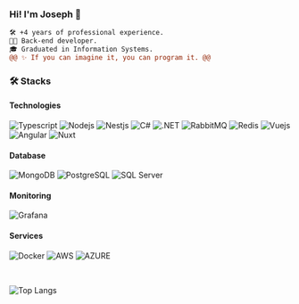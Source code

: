 ### Hi! I'm Joseph 👋
  
```diff
🛠 +4 years of professional experience.
👨‍💻 Back-end developer.
🎓 Graduated in Information Systems.
@@ ✨ If you can imagine it, you can program it. @@
```

### 🛠 Stacks

#### Technologies

<p>  
  <img src = "https://img.shields.io/badge/TypeScript-007ACC?style=for-the-badge&logo=typescript&logoColor=white" alt = "Typescript" />
  <img src = "https://img.shields.io/badge/Node%20js-339933?style=for-the-badge&logo=nodedotjs&logoColor=white" alt = "Nodejs" />
  <img src = "https://img.shields.io/badge/nestjs-E0234E?style=for-the-badge&logo=nestjs&logoColor=white" alt = "Nestjs" />
  <img src = "https://img.shields.io/badge/c%23-%23239120.svg?style=for-the-badge&logo=csharp&logoColor=white" alt = "C#" /> 
  <img src = "https://img.shields.io/badge/.NET-5C2D91?style=for-the-badge&logo=.net&logoColor=white" alt = ".NET" /> 
  <img src = "https://img.shields.io/badge/rabbitmq-%23FF6600.svg?&style=for-the-badge&logo=rabbitmq&logoColor=white" alt = "RabbitMQ" />
  <img src = "https://img.shields.io/badge/redis-%23DD0031.svg?&style=for-the-badge&logo=redis&logoColor=white" alt = "Redis" />
  <img src = "https://img.shields.io/badge/Vue%20js-35495E?style=for-the-badge&logo=vuedotjs&logoColor=4FC08D" alt = "Vuejs" />
  <img src = "https://img.shields.io/badge/Angular-DD0031?style=for-the-badge&logo=angular&logoColor=white" alt = "Angular" />
  <img src = "https://img.shields.io/badge/Nuxt-002E3B?style=for-the-badge&logo=nuxtdotjs&logoColor=#00DC82" alt = "Nuxt" />
</p>


#### Database

<p>  
  <img src = "https://img.shields.io/badge/MongoDB-4EA94B?style=for-the-badge&logo=mongodb&logoColor=white" alt = "MongoDB" />
  <img src = "https://img.shields.io/badge/PostgreSQL-316192?style=for-the-badge&logo=postgresql&logoColor=white" alt = "PostgreSQL" />
  <img src = "https://img.shields.io/badge/SQL%20Server-CC2927?style=for-the-badge&logo=microsoft%20sql%20server&logoColor=white" alt = "SQL Server" />
</p>

#### Monitoring

<p>  
  <img src = "https://img.shields.io/badge/Grafana-F2F4F9?style=for-the-badge&logo=grafana&logoColor=orange&labelColor=F2F4F9" alt = "Grafana" />
</p>

#### Services

<p>  
  <img src = "https://img.shields.io/badge/Docker-2CA5E0?style=for-the-badge&logo=docker&logoColor=white" alt = "Docker" />
  <img src = "https://img.shields.io/badge/AWS-%23FF9900.svg?style=for-the-badge&logo=amazon-aws&logoColor=white" alt = "AWS" />
  <img src = "https://img.shields.io/badge/azure-%230072C6.svg?style=for-the-badge&logo=microsoftazure&logoColor=white" alt = "AZURE" />
</p>

<br/> 

![Top Langs](https://github-readme-stats.vercel.app/api/top-langs/?username=haasedevv&layout=compact&theme=tokyonight)
